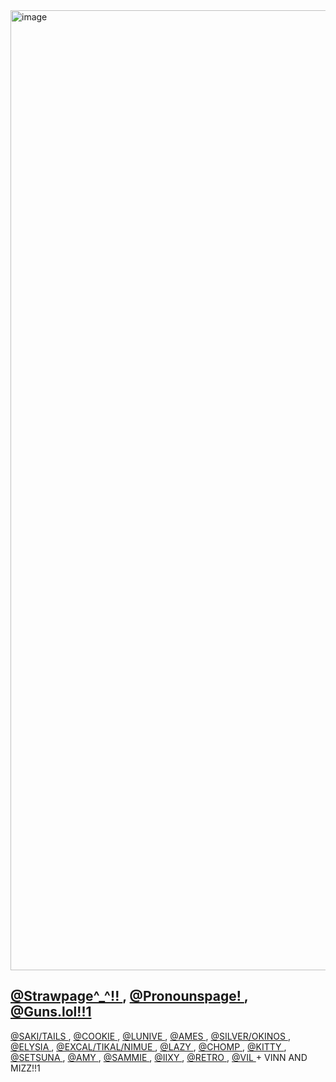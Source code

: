 <img width="2048" height="1536" alt="image" src="https://github.com/user-attachments/assets/1a0fce26-d0b6-4949-bba2-73ccaa460afb" />



 <a href="https://marsssssszz.straw.page">@Strawpage^_^!! </a> , <a href="https://en.pronouns.page/@orangejuyce">@Pronounspage! </a> , <a href="https://guns.lol/orangejuyce">@Guns.lol!!1 </a>
---
<a href="https://github.com/R0S1EP0S1ES">@SAKI/TAILS </a> , <a href="https://github.com/C00kieOasis">@COOKIE </a> , <a href="https://github.com/anglwngs">@LUNIVE </a> , <a href="https://github.com/PikoPikoHammer">@AMES </a> , <a href="https://github.com/silverxpt">@SILVER/OKINOS </a> , <a href="https://github.com/yuivsie">@ELYSIA </a> , <a href="https://github.com/ArmyDreamerz">@EXCAL/TIKAL/NIMUE </a> , <a href="https://github.com/lazikoly">@LAZY </a> , <a href="https://github.com/chomperoni">@CHOMP </a> , <a href="https://github.com/kittvz0nkyy">@KITTY </a> , <a href="https://github.com/MYSWEETPASSION">@SETSUNA </a> , <a href="https://github.com/AmySweetPassion">@AMY </a> , <a href="https://github.com/blueblurred">@SAMMIE </a> , <a href="https://github.com/iiyxaj">@IIXY </a> , <a href="https://github.com/retrocrush">@RETRO <a> , <a href="https://github.com/johtrio">@VIL <a> + VINN AND MIZZ!!1
